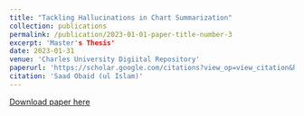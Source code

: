 ```yaml
---
title: "Tackling Hallucinations in Chart Summarization"
collection: publications
permalink: /publication/2023-01-01-paper-title-number-3
excerpt: 'Master's Thesis'
date: 2023-01-31
venue: 'Charles University Digiital Repository'
paperurl: 'https://scholar.google.com/citations?view_op=view_citation&hl=en&user=9VFgQ24AAAAJ&citation_for_view=9VFgQ24AAAAJ:UeHWp8X0CEIC'
citation: 'Saad Obaid (ul Islam)'
---
```

[Download paper here](https://scholar.google.com/citations?view_op=view_citation&hl=en&user=9VFgQ24AAAAJ&citation_for_view=9VFgQ24AAAAJ:UeHWp8X0CEIC)
